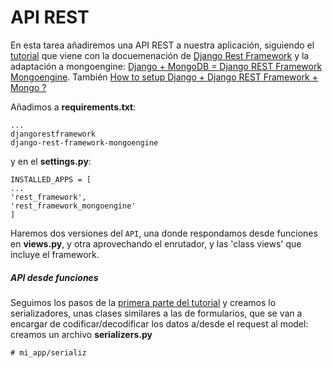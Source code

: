 # API REST

En esta tarea añadiremos una API REST a nuestra aplicación, siguiendo el
[tutorial](http://www.django-rest-framework.org/tutorial/1-serialization/#introduction)
que viene con la docuemenación de [Django Rest
Framework](http://www.django-rest-framework.org) y la adaptación a
mongoengine: [Django + MongoDB = Django REST Framework
Mongoengine](https://medium.com/@vasjaforutube/django-mongodb-django-rest-framework-mongoengine-ee4eb5857b9a).
También [How to setup Django + Django REST Framework + Mongo
?](https://leadwithoutatitle.wordpress.com/2018/03/21/how-to-setup-django-django-rest-framework-mongo/)

Añadimos a **requirements.txt**:

    ...
    djangorestframework
    django-rest-framework-mongoengine

y en el **settings.py**:

    INSTALLED_APPS = [
    ...
    'rest_framework',
    'rest_framework_mongoengine'
    ]

Haremos dos versiones del `API`, una donde respondamos desde funciones
en **views.py**, y otra aprovechando el enrutador, y las 'class views'
que incluye el framework.



##### API desde funciones

Seguimos los pasos de la [primera parte del
tutorial](http://www.django-rest-framework.org/tutorial/1-serialization/#introduction)
y creamos lo serializadores, unas clases similares a las de formularios,
que se van a encargar de codificar/decodificar los datos a/desde el
request al model: creamos un archivo **serializers.py**

    # mi_app/serializ
